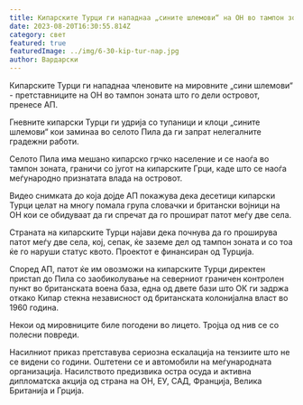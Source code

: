```yaml
---
title: Кипарските Турци ги нападнаа „сините шлемови“ на ОН во тампон зоната
date: 2023-08-20T16:30:55.814Z
category: свет
featured: true
featuredImage: ../img/6-30-kip-tur-nap.jpg
author: Вардарски
---
```

Кипарските Турци ги нападнаа членовите на мировните „сини шлемови“ - претставниците на ОН во тампон зоната што го дели островот, пренесе АП.

Гневните кипарски Турци ги удрија со тупаници и клоци „сините шлемови“ кои заминаа во селото Пила да ги запрат нелегалните градежни работи.

Селото Пила има мешано кипарско грчко население и се наоѓа во тампон зоната, граничи со југот на кипарските Грци, каде што се наоѓа меѓународно признатата влада на островот.

Видео снимката до која дојде АП покажува дека десетици кипарски Турци целат на многу помала група словачки и британски војници на ОН кои се обидуваат да ги спречат да го прошират патот меѓу две села.

Страната на кипарските Турци најави дека почнува да го проширува патот меѓу две села, кој, сепак, ќе заземе дел од тампон зоната и со тоа ќе го наруши статус квото. Проектот е финансиран од Турција.

Според АП, патот ќе им овозможи на кипарските Турци директен пристап до Пила со заобиколување на северниот граничен контролен пункт во британската воена база, една од двете бази што ОК ги задржа откако Кипар стекна независност од британската колонијална власт во 1960 година.

Некои од мировниците биле погодени во лицето. Тројца од нив се со полесни повреди.

Насилниот приказ претставува сериозна ескалација на тензиите што не се видени со години. Оштетени се и автомобили на меѓународната организација. Насилството предизвика остра осуда и активна дипломатска акција од страна на ОН, ЕУ, САД, Франција, Велика Британија и Грција.